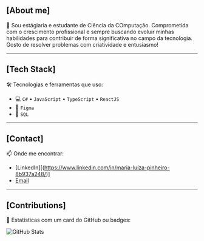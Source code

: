 
## [About me]

🚀 Sou estágiaria e estudante de Ciência da COmputação. Comprometida com o crescimento profissional e sempre buscando evoluir minhas habilidades para contribuir de forma significativa no campo da tecnologia. Gosto de resolver problemas com criatividade e entusiasmo!

---

## [Tech Stack]

🛠️ Tecnologias e ferramentas que uso:

- 💻 `C#` • `JavaScript` • `TypeScript` • `ReactJS`
- 🎨 `Figma`
- 🧮 `SQL`

---

## [Contact]

📫 Onde me encontrar:

- [LinkedIn][(https://www.linkedin.com/in/maria-luíza-pinheiro-8b937a248/)]
- [Email](mailto:pinheiromarialuiza150@gmail.com)

---

## [Contributions]

🔢 Estatísticas com um card do GitHub ou badges:

![GitHub Stats](https://github-readme-stats.vercel.app/api?username=MaluPinheiro&show_icons=true&theme=dark)
